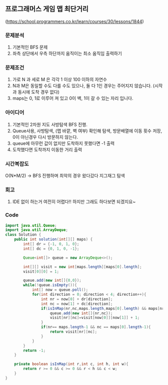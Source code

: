 ## 프로그래머스 게임 맵 최단거리

(https://school.programmers.co.kr/learn/courses/30/lessons/1844)

### 문제분석

1. 기본적인 BFS 문제
2. 좌측 상단에서 우측 하단까지 움직이는 최소 움직임 출력하기

### 문제조건

1. 가로 N 과 세로 M 은 각각 1 이상 100 이하의 자연수
2. N과 M은 동일할 수도 다를 수도 있으나, 둘 다 1인 경우는 주어지지 않습니다. (시작과 동시에 도착 경우 없다)
3. maps는 0, 1로 이루어 져 있고 0이 벽, 1이 갈 수 있는 자리 입니다.

### 아이디어

1. 기본적인 2차원 지도 사방탐색 BFS 진행.
2. Queue사용, 사방탐색, (맵 바깥, 벽 여부) 확인해 탐색, 방문배열에 이동 횟수 저장, 0이 아닌경우 다시 방문하지 않는다.
3. queue에 아무런 값이 없지만 도착하지 못했다면 -1 출력
4. 도착했다면 도착까지 이동한 거리 출력

### 시간복잡도

O(N\*M/2) -> BFS 진행하며 최악의 경우 왔다갔다 지그재그 탐색

### 회고

1. IDE 없이 하는거 여전히 어렵다!! 하지만 그래도 하다보면 되겠지요~

### Code

```java
import java.util.Queue;
import java.util.ArrayDeque;
class Solution {
    public int solution(int[][] maps) {
        int[] dr = {-1, 0, 1, 0};
        int[] dc = {0, 1, 0, -1};

        Queue<int[]> queue = new ArrayDeque<>();

        int[][] visit = new int[maps.length][maps[0].length];
        visit[0][0] = 1;

        queue.add(new int[]{0,0});
        while(!queue.isEmpty()){
            int[] now = queue.poll();
            for(int direction = 0; direction < 4; direction++){
                int nr = now[0] + dr[direction];
                int nc = now[1] + dc[direction];
                if(isInMap(nr,nc,maps.length,maps[0].length) && maps[nr][nc] == 1 && visit[nr][nc] == 0){
                    queue.add(new int[]{nr,nc});
                    visit[nr][nc]=visit[now[0]][now[1]] + 1;
                }
                if(nr== maps.length-1 && nc == maps[0].length-1){
                    return visit[nr][nc];
                }
            }
        }
        return -1;
    }

    private boolean isInMap(int r,int c, int h, int w){
        return r >= 0 && c >= 0 && r < h && c < w;
    }
}
```
